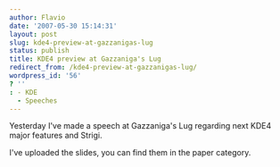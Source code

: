 ```yaml
---
author: Flavio
date: '2007-05-30 15:14:31'
layout: post
slug: kde4-preview-at-gazzanigas-lug
status: publish
title: KDE4 preview at Gazzaniga's Lug
redirect_from: /kde4-preview-at-gazzanigas-lug/
wordpress_id: '56'
? ''
: - KDE
  - Speeches
---
```


Yesterday I've made a speech at Gazzaniga's Lug regarding next KDE4 major
features and Strigi.

I've uploaded the slides, you can find them in the paper category.

